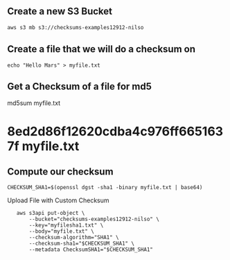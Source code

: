 ## Create a new S3 Bucket

```md
aws s3 mb s3://checksums-examples12912-nilso
```

## Create a file that we will do a checksum on

```
echo "Hello Mars" > myfile.txt
```

## Get a Checksum of a file for md5

md5sum myfile.txt
# 8ed2d86f12620cdba4c976ff6651637f  myfile.txt

## Compute our checksum

```
CHECKSUM_SHA1=$(openssl dgst -sha1 -binary myfile.txt | base64)
```

Upload File with Custom Checksum
```
   aws s3api put-object \
       --bucket="checksums-examples12912-nilso" \
       --key="myfilesha1.txt" \
       --body="myfile.txt" \
       --checksum-algorithm="SHA1" \
       --checksum-sha1="$CHECKSUM_SHA1" \
       --metadata ChecksumSHA1="$CHECKSUM_SHA1"
```